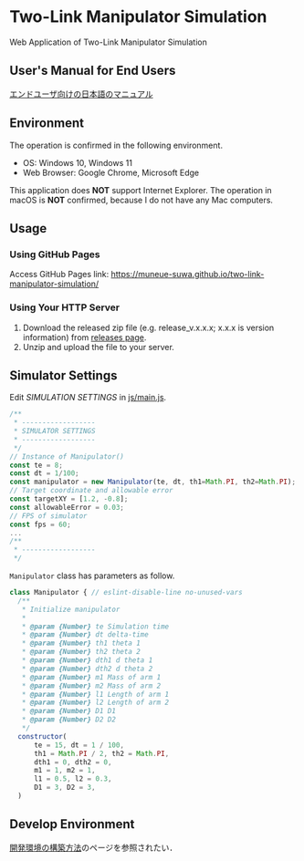# Two-Link Manipulator Simulation

Web Application of Two-Link Manipulator Simulation

## User's Manual for End Users

[エンドユーザ向けの日本語のマニュアル](manual-for-end-users.md)

## Environment

The operation is confirmed in the following environment.

- OS: Windows 10, Windows 11
- Web Browser: Google Chrome, Microsoft Edge

This application does **NOT** support Internet Explorer. The operation in macOS is **NOT** confirmed, because I do not have any Mac computers.

## Usage

### Using GitHub Pages

Access GitHub Pages link: <https://muneue-suwa.github.io/two-link-manipulator-simulation/>

### Using Your HTTP Server

1. Download the released zip file (e.g. release_v.x.x.x; x.x.x is version information) from [releases page](https://github.com/muneue-suwa/two-link-manipulator-simulation/releases).
2. Unzip and upload the file to your server.

## Simulator Settings

Edit *SIMULATION SETTINGS* in [js/main.js](js/main.js).

```javascript
/**
 * ------------------
 * SIMULATOR SETTINGS
 * ------------------
 */
// Instance of Manipulator()
const te = 8;
const dt = 1/100;
const manipulator = new Manipulator(te, dt, th1=Math.PI, th2=Math.PI);
// Target coordinate and allowable error
const targetXY = [1.2, -0.8];
const allowableError = 0.03;
// FPS of simulator
const fps = 60;
...
/**
 * ------------------
 */
```

`Manipulator` class has parameters as follow.

```javascript
class Manipulator { // eslint-disable-line no-unused-vars
  /**
   * Initialize manipulator
   *
   * @param {Number} te Simulation time
   * @param {Number} dt delta-time
   * @param {Number} th1 theta 1
   * @param {Number} th2 theta 2
   * @param {Number} dth1 d theta 1
   * @param {Number} dth2 d theta 2
   * @param {Number} m1 Mass of arm 1
   * @param {Number} m2 Mass of arm 2
   * @param {Number} l1 Length of arm 1
   * @param {Number} l2 Length of arm 2
   * @param {Number} D1 D1
   * @param {Number} D2 D2
   */
  constructor(
      te = 15, dt = 1 / 100,
      th1 = Math.PI / 2, th2 = Math.PI,
      dth1 = 0, dth2 = 0,
      m1 = 1, m2 = 1,
      l1 = 0.5, l2 = 0.3,
      D1 = 3, D2 = 3,
  )
```

## Develop Environment

[開発環境の構築方法](develop-env.md)のページを参照されたい．
